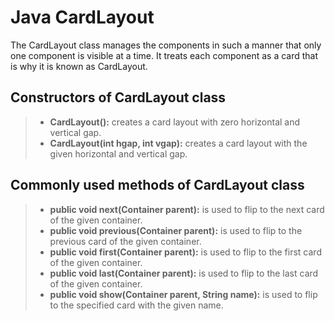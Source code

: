 # Java CardLayout
The CardLayout class manages the components in such a manner that only one component is visible at a time. It treats each component as a card that is why it is known as CardLayout.

## Constructors of CardLayout class
> - **CardLayout():**  creates a card layout with zero horizontal and vertical gap.
> - **CardLayout(int hgap, int vgap):** creates a card layout with the given horizontal and vertical gap.

## Commonly used methods of CardLayout class
> - **public void next(Container parent):** is used to flip to the next card of the given container.
> - **public void previous(Container parent):** is used to flip to the previous card of the given container.
> - **public void first(Container parent):** is used to flip to the first card of the given container.
> - **public void last(Container parent):** is used to flip to the last card of the given container.
> - **public void show(Container parent, String name):** is used to flip to the specified card with the given name.
